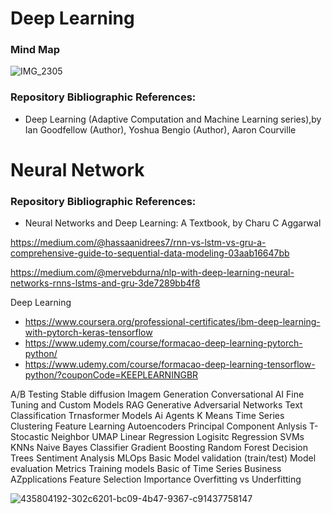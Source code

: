 # Deep Learning

### Mind Map
![IMG_2305](https://github.com/user-attachments/assets/a5293786-1ab6-4893-8e7d-9de964db1d37)

### Repository Bibliographic References:
- Deep Learning (Adaptive Computation and Machine Learning series),by Ian Goodfellow (Author), Yoshua Bengio (Author), Aaron Courville

# Neural Network

### Repository Bibliographic References:
- Neural Networks and Deep Learning: A Textbook, by Charu C Aggarwal

https://medium.com/@hassaanidrees7/rnn-vs-lstm-vs-gru-a-comprehensive-guide-to-sequential-data-modeling-03aab16647bb

https://medium.com/@mervebdurna/nlp-with-deep-learning-neural-networks-rnns-lstms-and-gru-3de7289bb4f8

Deep Learning
- https://www.coursera.org/professional-certificates/ibm-deep-learning-with-pytorch-keras-tensorflow 
- https://www.udemy.com/course/formacao-deep-learning-pytorch-python/
- https://www.udemy.com/course/formacao-deep-learning-tensorflow-python/?couponCode=KEEPLEARNINGBR

A/B Testing
Stable diffusion
Imagem Generation
Conversational AI
Fine Tuning and Custom
Models
RAG
Generative Adversarial Networks
Text Classification
Trnasformer Models
Ai Agents
K Means 
Time Series Clustering 
Feature Learning 
Autoencoders
Principal Component Anlysis
T-Stocastic Neighbor
UMAP
Linear Regression
Logisitc Regression
SVMs 
KNNs
Naive Bayes Classifier
Gradient Boosting
Random Forest
Decision Trees
Sentiment Analysis
MLOps Basic
Model validation (train/test)
Model evaluation Metrics
Training models
Basic of Time Series
Business AZpplications
Feature Selection Importance
Overfitting vs Underfitting

![435804192-302c6201-bc09-4b47-9367-c91437758147](https://github.com/user-attachments/assets/ab790343-3ce1-426b-9a26-a4c52a3da5c6)

